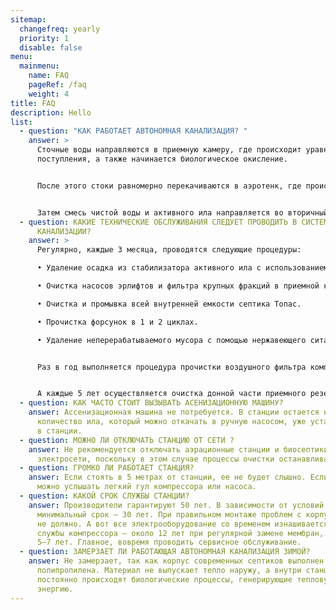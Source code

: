 ```yaml
---
sitemap:
  changefreq: yearly
  priority: 1
  disable: false
menu:
  mainmenu:
    name: FAQ
    pageRef: /faq
    weight: 4
title: FAQ
description: Hello
list:
  - question: "КАК РАБОТАЕТ АВТОНОМНАЯ КАНАЛИЗАЦИЯ? "
    answer: >
      Сточные воды направляются в приемную камеру, где происходит уравнивание их
      поступления, а также начинается биологическое окисление.


      После этого стоки равномерно перекачиваются в аэротенк, где происходит окончательное разложение органических соединений путем окисления активным илом. Активный ил представляет собой взвешенную в воде активную биомассу, осуществляющую очистку сточных вод в биоокислителях с аэрацией.


      Затем смесь чистой воды и активного ила направляется во вторичный отстойник, где происходит разделение активного ила от чистой воды.
  - question: КАКИЕ ТЕХНИЧЕСКИЕ ОБСЛУЖИВАНИЯ СЛЕДУЕТ ПРОВОДИТЬ В СИСТЕМАХ АВТОНОМНОЙ
      КАНАЛИЗАЦИИ?
    answer: >
      Регулярно, каждые 3 месяца, проводятся следующие процедуры:

      • Удаление осадка из стабилизатора активного ила с использованием встроенного эрлифт-насоса или фекального насоса.

      • Очистка насосов эрлифтов и фильтра крупных фракций в приемной камере.

      • Очистка и промывка всей внутренней емкости септика Топас.

      • Прочистка форсунок в 1 и 2 циклах.

      • Удаление неперерабатываемого мусора с помощью нержавеющего сита.


      Раз в год выполняется процедура прочистки воздушного фильтра компрессора.


      А каждые 5 лет осуществляется очистка донной части приемного резервуара и аэротенка от минерализованного осадка.
  - question: КАК ЧАСТО СТОИТ ВЫЗЫВАТЬ АСЕНИЗАЦИОННУЮ МАШИНУ?
    answer: Ассенизационная машина не потребуется. В станции остается небольшое
      количество ила, который можно откачать в ручную насосом, уже установленным
      в станции.
  - question: МОЖНО ЛИ ОТКЛЮЧАТЬ СТАНЦИЮ ОТ СЕТИ ?
    answer: Не рекомендуется отключать аэрационные станции и биосептики от
      электросети, поскольку в этом случае процессы очистки останавливаются.
  - question: ГРОМКО ЛИ РАБОТАЕТ СТАНЦИЯ?
    answer: Если стоять в 5 метрах от станции, ее не будет слышно. Если ближе, то
      можно услышать легкий гул компрессора или насоса.
  - question: КАКОЙ СРОК СЛУЖБЫ СТАНЦИИ?
    answer: Производители гарантируют 50 лет. В зависимости от условий эксплуатации
      минимальный срок — 30 лет. При правильном монтаже проблем с корпусом быть
      не должно. А вот все электрооборудование со временем изнашивается. Срок
      службы компрессора — около 12 лет при регулярной замене мембран, насоса —
      5–7 лет. Главное, вовремя проводить сервисное обслуживание.
  - question: ЗАМЕРЗАЕТ ЛИ РАБОТАЮЩАЯ АВТОНОМНАЯ КАНАЛИЗАЦИЯ ЗИМОЙ?
    answer: Не замерзает, так как корпус современных септиков выполнен из
      полипропилена. Материал не выпускает тепло наружу, а внутри станции
      постоянно происходят биологические процессы, генерирующие тепловую
      энергию.
---
```


